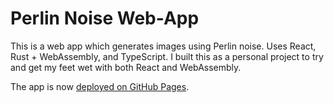 # Perlin Noise Web-App
This is a web app which generates images using Perlin noise. Uses React, Rust + WebAssembly, and TypeScript.
I built this as a personal project to try and get my feet wet with both React and WebAssembly.

The app is now [deployed on GitHub Pages](https://jmc18134.github.io/perlin-app/).